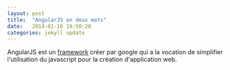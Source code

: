```yaml
---
layout: post
title:  "AngularJS en deux mots"
date:   2014-01-16 19:50:28
categories: jekyll update
---
```


AngularJS est un [framework][framework] créer par google qui a la vocation de simplifier l'utilisation du javascript pour la création d'application web.


[angularjs]:http://angularjs.org
[framework]:http://fr.wikipedia.org/wiki/Framework